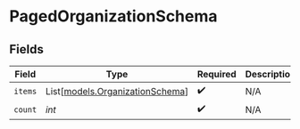 # PagedOrganizationSchema


## Fields

| Field                                                              | Type                                                               | Required                                                           | Description                                                        |
| ------------------------------------------------------------------ | ------------------------------------------------------------------ | ------------------------------------------------------------------ | ------------------------------------------------------------------ |
| `items`                                                            | List[[models.OrganizationSchema](../models/organizationschema.md)] | :heavy_check_mark:                                                 | N/A                                                                |
| `count`                                                            | *int*                                                              | :heavy_check_mark:                                                 | N/A                                                                |